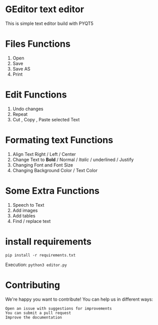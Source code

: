 # GEditor text editor 

This is simple text editor build with PYQT5 

# Files Functions

1. Open 
2. Save 
3. Save AS
4. Print
# Edit Functions

1. Undo changes
2. Repeat 
3. Cut , Copy , Paste selected Text 

# Formating text Functions

1. Align Text  Right / Left / Center
2. Change Text to **Bold** / Normal / _Italic_ / underlined / Justify
3. Changing Font and Font Size
4. Changing Background Color / Text Color

# Some Extra Functions

1. Speech to Text 
2. Add images 
3. Add tables
4. Find  / replace text 

# install requirements
`pip install -r requirements.txt`

Execution: 
`python3 editor.py`

# Contributing
We're happy you want to contribute! You can help us in different ways:

    Open an issue with suggestions for improvements
    You can submit a pull request
    Improve the documentation
